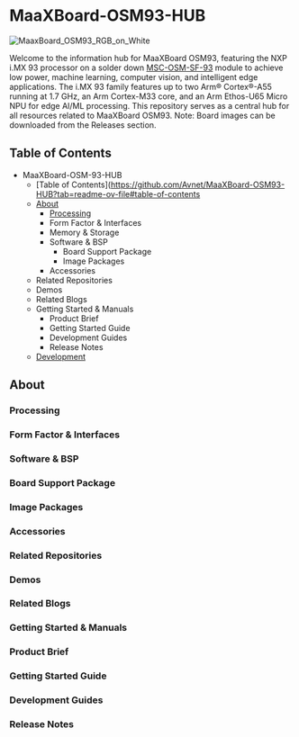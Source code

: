   # MaaXBoard-OSM93-HUB


![MaaxBoard_OSM93_RGB_on_White](https://github.com/user-attachments/assets/92fdf08f-fdc2-4563-8b48-1a33d4816235)

Welcome to the information hub for MaaXBoard OSM93, featuring the NXP i.MX 93 processor on a solder down [MSC-OSM-SF-93](https://embedded.avnet.com/product/msc-osm-sf-imx93/) module to achieve low power, machine learning, computer vision, and intelligent edge applications. The i.MX 93 family features up to two Arm® Cortex®-A55 running at 1.7 GHz, an Arm Cortex-M33 core, and an Arm Ethos-U65 Micro NPU for edge AI/ML processing. This repository serves as a central hub for all resources related to MaaXBoard OSM93.
Note: Board images can be downloaded from the Releases section.


## Table of Contents 
- MaaXBoard-OSM-93-HUB
  - [Table of Contents](https://github.com/Avnet/MaaXBoard-OSM93-HUB?tab=readme-ov-file#table-of-contents
  - [About](https://github.com/Avnet/MaaXBoard-OSM93-HUB?tab=readme-ov-file#about)
    - [Processing]()
    - Form Factor & Interfaces
    - Memory & Storage
    - Software & BSP
      - Board Support Package
      - Image Packages
    - Accessories
  - Related Repositories
  - Demos
  - Related Blogs
  - Getting Started & Manuals
      - Product Brief
      - Getting Started Guide
      - Development Guides
      - Release Notes
  - [Development](https://github.com/Avnet/MaaXBoard-OSM93-HUB/tree/main/Development)
   
## About

### Processing

### Form Factor & Interfaces

### Software & BSP

### Board Support Package

### Image Packages

### Accessories

### Related Repositories

### Demos

### Related Blogs

### Getting Started & Manuals

### Product Brief

### Getting Started Guide

### Development Guides

### Release Notes

